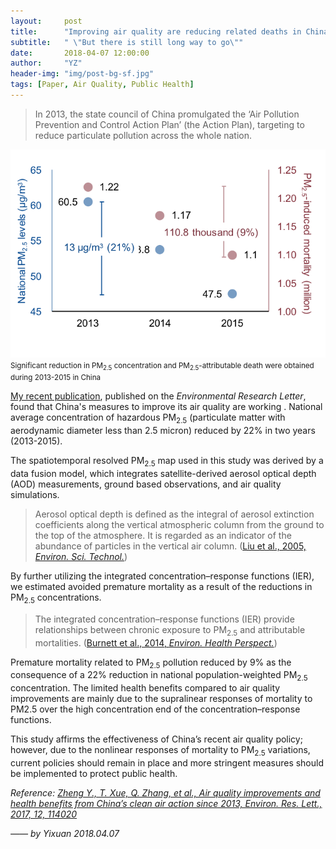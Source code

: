 ```yaml
---
layout:     post
title:      "Improving air quality are reducing related deaths in China"
subtitle:   " \"But there is still long way to go\""
date:       2018-04-07 12:00:00
author:     "YZ"
header-img: "img/post-bg-sf.jpg"
tags: [Paper, Air Quality, Public Health]
---
```


>In 2013, the state council of China promulgated the ‘Air Pollution Prevention and Control Action Plan’ (the Action Plan), targeting to reduce particulate pollution across the whole nation.

![java-javascript](/img/in-post/Research/1.ERL_AQ_TOC.png)
<small class="img-hint">Significant reduction in PM<sub>2.5</sub> concentration and PM<sub>2.5</sub>-attributable death were obtained during 2013-2015 in China</small>

[My recent publication](http://iopscience.iop.org/article/10.1088/1748-9326/aa8a32), published on the *Environmental Research Letter*, found that China's measures to improve its air quality are working . National average concentration of hazardous PM<sub>2.5</sub> (particulate matter with aerodynamic diameter less than 2.5 micron) reduced by 22% in two years (2013-2015).

The spatiotemporal resolved PM<sub>2.5</sub> map used in this study was derived by a data fusion model, which integrates satellite-derived aerosol optical depth (AOD) measurements, ground based observations, and air quality simulations.

> Aerosol optical depth is defined as the integral of aerosol extinction coefficients along the vertical atmospheric column from the ground to the top of the atmosphere. It is regarded as an indicator of the abundance of particles in the vertical air column. ([Liu et al., 2005, *Environ. Sci. Technol.*](https://pubs.acs.org/doi/abs/10.1021/es049352m))

By further utilizing the integrated concentration–response functions (IER), we estimated avoided premature mortality as a result of the reductions in PM<sub>2.5</sub> concentrations. 

>The integrated concentration–response functions (IER) provide relationships between chronic exposure to PM<sub>2.5</sub> and attributable mortalities. ([Burnett et al., 2014, *Environ. Health Perspect.*](https://ehp.niehs.nih.gov/1307049/))

Premature mortality related to PM<sub>2.5</sub> pollution reduced by 9% as the consequence of a 22% reduction in national population-weighted PM<sub>2.5</sub> concentration. The limited health benefits compared to air quality improvements are mainly due to the supralinear responses of mortality to PM2.5 over the high concentration end of the concentration–response functions. 

This study affirms the effectiveness of China’s recent air quality policy; however, due to the nonlinear responses of mortality to PM<sub>2.5</sub> variations, current policies should remain in place and more stringent measures should be implemented to protect public health.

*Reference: [Zheng Y., T. Xue, Q. Zhang, et al., Air quality improvements and health benefits from China’s clean air action since 2013, Environ. Res. Lett., 2017, 12, 114020](http://iopscience.iop.org/article/10.1088/1748-9326/aa8a32)*


*—— by Yixuan 2018.04.07*
 
